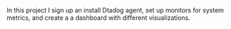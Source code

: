 In this project  I sign up an install Dtadog agent, set up monitors for system metrics, and create a a dashboard with different visualizations.
